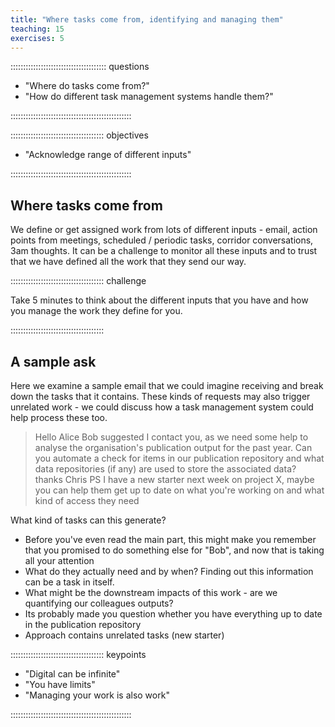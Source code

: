 ```yaml
---
title: "Where tasks come from, identifying and managing them"
teaching: 15
exercises: 5
---
```


:::::::::::::::::::::::::::::::::::::: questions 

- "Where do tasks come from?"
- "How do different task management systems handle them?"

::::::::::::::::::::::::::::::::::::::::::::::::

::::::::::::::::::::::::::::::::::::: objectives

- "Acknowledge range of different inputs"

::::::::::::::::::::::::::::::::::::::::::::::::


## Where tasks come from

We define or get assigned work from lots of different inputs - email, action points from meetings, scheduled / periodic tasks, corridor conversations, 3am thoughts. It can be a challenge to monitor all these inputs and to trust that we have defined all the work that they send our way.

::::::::::::::::::::::::::::::::::::: challenge 

Take 5 minutes to think about the different inputs that you have and how you manage the work they define for you.

:::::::::::::::::::::::::::::::::::::

## A sample ask

Here we examine a sample email that we could imagine receiving and break down the tasks that it contains. These kinds of requests may also trigger unrelated work - we could discuss how a task management system could help process these too.

> Hello Alice
> Bob suggested I contact you, as we need some help to analyse the organisation's publication output for the past year. Can you automate a check for items in our publication repository and what data repositories (if any) are used to store the associated data?
> thanks
> Chris
> PS I have a new starter next week on project X, maybe you can help them get up to date on what you're working on and what kind of access they need

What kind of tasks can this generate?

- Before you've even read the main part, this might make you remember that you promised to do something else for "Bob", and now that is taking all your attention
- What do they actually need and by when? Finding out this information can be a task in itself.
- What might be the downstream impacts of this work - are we quantifying our colleagues outputs?
- Its probably made you question whether you have everything up to date in the publication repository
- Approach contains unrelated tasks (new starter)

::::::::::::::::::::::::::::::::::::: keypoints

- "Digital can be infinite"
- "You have limits"
- "Managing your work is also work"

::::::::::::::::::::::::::::::::::::::::::::::::
